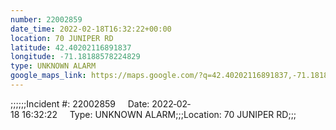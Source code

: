 ```yaml
---
number: 22002859
date_time: 2022-02-18T16:32:22+00:00
location: 70 JUNIPER RD
latitude: 42.40202116891837
longitude: -71.18188578224829
type: UNKNOWN ALARM
google_maps_link: https://maps.google.com/?q=42.40202116891837,-71.18188578224829
---
```


;;;;;;Incident #: 22002859     Date: 2022‐02‐18 16:32:22     Type: UNKNOWN ALARM;;;Location: 70 JUNIPER RD;;;
